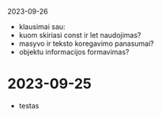 2023-09-26
- klausimai sau:
- kuom skiriasi const ir let naudojimas?
- masyvo ir teksto koregavimo panasumai?
- objektu informacijos formavimas?

# 2023-09-25
- testas
